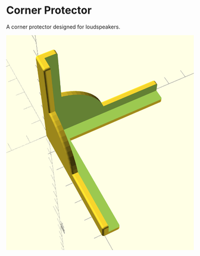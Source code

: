 Corner Protector
================

A corner protector designed for loudspeakers.

![3d model](corner-protector.png)
